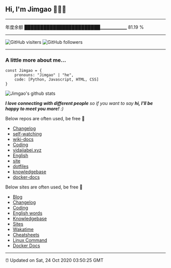 
<h2>Hi, I'm Jimgao 👋👨‍💻</h2>

---

年度余额    ████████████████████████▁▁▁▁▁▁   81.19 %

---

![GitHub visiters](https://visitor-badge.glitch.me/badge?page_id=tianheg.tianheg)
![GitHub followers](https://img.shields.io/github/followers/tianheg?label=Follow&style=social)

---

### A little more about me...

    const Jimgao = {
        pronouns: "Jimgao" | "he",
        code: [Python, Javascript, HTML, CSS]
    }


![Jimgao's github stats](https://github-readme-stats-yidajiabei.vercel.app/api?username=tianheg&show_icons=true)

<em><b>I love connecting with different people</b> so if you want to say <b>hi, I'll be happy to meet you more!</b> :)</em>

Below repos are often used, be free 🤪

- [Changelog](https://github.com/Gaotianhe/Changelog)
- [self-watching](https://github.com/Gaotianhe/self-watching)
- [wiki-docs](https://github.com/Gaotianhe/wiki-docs)
- [Coding](https://github.com/Gaotianhe/coding)
- [yidajiabei.xyz](https://github.com/yidajiabei/yidajiabei.xyz)
- [English](https://github.com/Gaotianhe/English)
- [site](https://github.com/Gaotianhe/site)
- [dotfiles](https://github.com/Gaotianhe/dotfiles)
- [knowledgebase](https://github.com/Gaotianhe/knowledgebase)
- [docker-docs](https://github.com/Gaotianhe/docker-docs)

Below sites are often used, be free 🤪

- [Blog](https://www.yidajiabei.xyz)
- [Changelog](https://gaotianhe.github.io/Changelog)
- [Coding](https://gaotianhe.github.io/coding)
- [English words](https://gaotianhe.github.io/English)
- [Knowledgebase](https://gaotianhe.github.io/knowledgebase)
- [Sites](https://gaotianhe.github.io/site)
- [Wakatime](https://wakatime.com/dashboard)
- [Cheatsheets](https://gaotianhe.github.io/cheatsheets)
- [Linux Command](https://gaotianhe.github.io/linux-command)
- [Docker Docs](https://gaotianhe.github.io/docker-docs)

---

⏰ Updated on Sat, 24 Oct 2020 03:50:25 GMT
